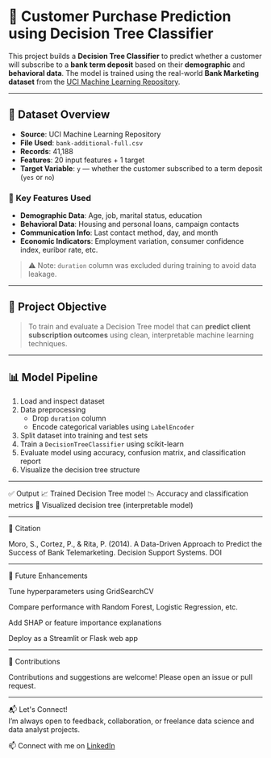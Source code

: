 # 🧠 Customer Purchase Prediction using Decision Tree Classifier

This project builds a **Decision Tree Classifier** to predict whether a customer will subscribe to a **bank term deposit** based on their **demographic** and **behavioral data**. The model is trained using the real-world **Bank Marketing dataset** from the [UCI Machine Learning Repository](https://archive.ics.uci.edu/ml/datasets/Bank+Marketing).

---

## 📁 Dataset Overview

- **Source**: UCI Machine Learning Repository
- **File Used**: `bank-additional-full.csv`
- **Records**: 41,188
- **Features**: 20 input features + 1 target
- **Target Variable**: `y` — whether the customer subscribed to a term deposit (`yes` or `no`)

### 🔑 Key Features Used

- **Demographic Data**: Age, job, marital status, education
- **Behavioral Data**: Housing and personal loans, campaign contacts
- **Communication Info**: Last contact method, day, and month
- **Economic Indicators**: Employment variation, consumer confidence index, euribor rate, etc.

> ⚠️ Note: `duration` column was excluded during training to avoid data leakage.

---

## 🎯 Project Objective

> To train and evaluate a Decision Tree model that can **predict client subscription outcomes** using clean, interpretable machine learning techniques.

---

## 📊 Model Pipeline

1. Load and inspect dataset
2. Data preprocessing
   - Drop `duration` column
   - Encode categorical variables using `LabelEncoder`
3. Split dataset into training and test sets
4. Train a `DecisionTreeClassifier` using scikit-learn
5. Evaluate model using accuracy, confusion matrix, and classification report
6. Visualize the decision tree structure

---
✅ Output
📈 Trained Decision Tree model
📉 Accuracy and classification metrics
🌳 Visualized decision tree (interpretable model)

---
📄 Citation

Moro, S., Cortez, P., & Rita, P. (2014). A Data-Driven Approach to Predict the Success of Bank Telemarketing. Decision Support Systems. DOI

---
🔮 Future Enhancements

Tune hyperparameters using GridSearchCV

Compare performance with Random Forest, Logistic Regression, etc.

Add SHAP or feature importance explanations

Deploy as a Streamlit or Flask web app

---
🙌 Contributions

Contributions and suggestions are welcome! Please open an issue or pull request.

---
📬 Let's Connect!  
I’m always open to feedback, collaboration, or freelance data science and data analyst projects.

📫 Connect with me on [LinkedIn](https://www.linkedin.com/in/rudrappakattimani/) 



